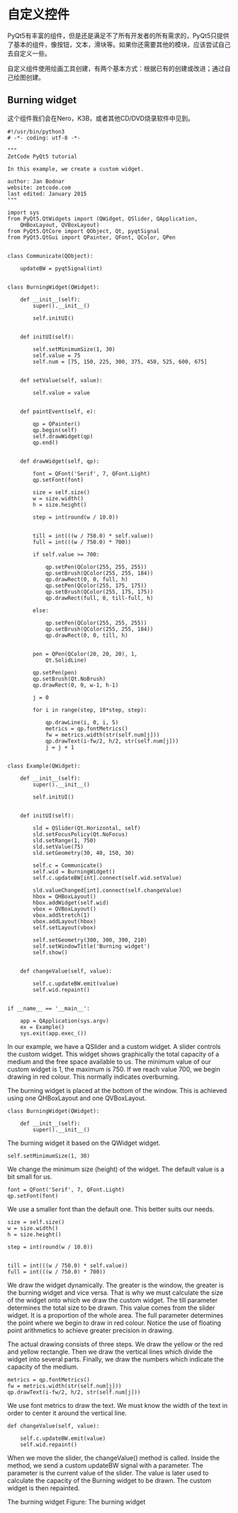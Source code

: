 # 自定义控件

PyQt5有丰富的组件，但是还是满足不了所有开发者的所有需求的，PyQt5只提供了基本的组件，像按钮，文本，滑块等。如果你还需要其他的模块，应该尝试自己去自定义一些。

自定义组件使用绘画工具创建，有两个基本方式：根据已有的创建或改进；通过自己绘图创建。

## Burning widget

这个组件我们会在Nero，K3B，或者其他CD/DVD烧录软件中见到。
```
#!/usr/bin/python3
# -*- coding: utf-8 -*-

"""
ZetCode PyQt5 tutorial 

In this example, we create a custom widget.

author: Jan Bodnar
website: zetcode.com 
last edited: January 2015
"""

import sys
from PyQt5.QtWidgets import (QWidget, QSlider, QApplication, 
    QHBoxLayout, QVBoxLayout)
from PyQt5.QtCore import QObject, Qt, pyqtSignal
from PyQt5.QtGui import QPainter, QFont, QColor, QPen


class Communicate(QObject):
    
    updateBW = pyqtSignal(int)


class BurningWidget(QWidget):
  
    def __init__(self):      
        super().__init__()
        
        self.initUI()
        
        
    def initUI(self):
        
        self.setMinimumSize(1, 30)
        self.value = 75
        self.num = [75, 150, 225, 300, 375, 450, 525, 600, 675]


    def setValue(self, value):

        self.value = value


    def paintEvent(self, e):
      
        qp = QPainter()
        qp.begin(self)
        self.drawWidget(qp)
        qp.end()
      
      
    def drawWidget(self, qp):
      
        font = QFont('Serif', 7, QFont.Light)
        qp.setFont(font)

        size = self.size()
        w = size.width()
        h = size.height()

        step = int(round(w / 10.0))


        till = int(((w / 750.0) * self.value))
        full = int(((w / 750.0) * 700))

        if self.value >= 700:
            
            qp.setPen(QColor(255, 255, 255))
            qp.setBrush(QColor(255, 255, 184))
            qp.drawRect(0, 0, full, h)
            qp.setPen(QColor(255, 175, 175))
            qp.setBrush(QColor(255, 175, 175))
            qp.drawRect(full, 0, till-full, h)
            
        else:
            
            qp.setPen(QColor(255, 255, 255))
            qp.setBrush(QColor(255, 255, 184))
            qp.drawRect(0, 0, till, h)


        pen = QPen(QColor(20, 20, 20), 1, 
            Qt.SolidLine)
            
        qp.setPen(pen)
        qp.setBrush(Qt.NoBrush)
        qp.drawRect(0, 0, w-1, h-1)

        j = 0

        for i in range(step, 10*step, step):
          
            qp.drawLine(i, 0, i, 5)
            metrics = qp.fontMetrics()
            fw = metrics.width(str(self.num[j]))
            qp.drawText(i-fw/2, h/2, str(self.num[j]))
            j = j + 1
            

class Example(QWidget):
    
    def __init__(self):
        super().__init__()
        
        self.initUI()
        
        
    def initUI(self):      

        sld = QSlider(Qt.Horizontal, self)
        sld.setFocusPolicy(Qt.NoFocus)
        sld.setRange(1, 750)
        sld.setValue(75)
        sld.setGeometry(30, 40, 150, 30)

        self.c = Communicate()        
        self.wid = BurningWidget()
        self.c.updateBW[int].connect(self.wid.setValue)

        sld.valueChanged[int].connect(self.changeValue)
        hbox = QHBoxLayout()
        hbox.addWidget(self.wid)
        vbox = QVBoxLayout()
        vbox.addStretch(1)
        vbox.addLayout(hbox)
        self.setLayout(vbox)
        
        self.setGeometry(300, 300, 390, 210)
        self.setWindowTitle('Burning widget')
        self.show()
        
        
    def changeValue(self, value):
             
        self.c.updateBW.emit(value)        
        self.wid.repaint()
        
        
if __name__ == '__main__':
    
    app = QApplication(sys.argv)
    ex = Example()
    sys.exit(app.exec_())
```
In our example, we have a QSlider and a custom widget. A slider controls the custom widget. This widget shows graphically the total capacity of a medium and the free space available to us. The minimum value of our custom widget is 1, the maximum is 750. If we reach value 700, we begin drawing in red colour. This normally indicates overburning.

The burning widget is placed at the bottom of the window. This is achieved using one QHBoxLayout and one QVBoxLayout.
```
class BurningWidget(QWidget):
  
    def __init__(self):      
        super().__init__()        
```
The burning widget it based on the QWidget widget.
```
self.setMinimumSize(1, 30)
```
We change the minimum size (height) of the widget. The default value is a bit small for us.
```
font = QFont('Serif', 7, QFont.Light)
qp.setFont(font)
```
We use a smaller font than the default one. This better suits our needs.
```
size = self.size()
w = size.width()
h = size.height()

step = int(round(w / 10.0))


till = int(((w / 750.0) * self.value))
full = int(((w / 750.0) * 700))
```
We draw the widget dynamically. The greater is the window, the greater is the burning widget and vice versa. That is why we must calculate the size of the widget onto which we draw the custom widget. The till parameter determines the total size to be drawn. This value comes from the slider widget. It is a proportion of the whole area. The full parameter determines the point where we begin to draw in red colour. Notice the use of floating point arithmetics to achieve greater precision in drawing.

The actual drawing consists of three steps. We draw the yellow or the red and yellow rectangle. Then we draw the vertical lines which divide the widget into several parts. Finally, we draw the numbers which indicate the capacity of the medium.
```
metrics = qp.fontMetrics()
fw = metrics.width(str(self.num[j]))
qp.drawText(i-fw/2, h/2, str(self.num[j]))
```
We use font metrics to draw the text. We must know the width of the text in order to center it around the vertical line.
```
def changeValue(self, value):
          
    self.c.updateBW.emit(value)        
    self.wid.repaint()
```
When we move the slider, the changeValue() method is called. Inside the method, we send a custom updateBW signal with a parameter. The parameter is the current value of the slider. The value is later used to calculate the capacity of the Burning widget to be drawn. The custom widget is then repainted.

The burning widget
Figure: The burning widget